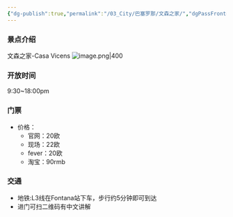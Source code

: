 ```yaml
---
{"dg-publish":true,"permalink":"/03_City/巴塞罗那/文森之家/","dgPassFrontmatter":true}
---
```


### 景点介绍
文森之家-Casa Vicens
![image.png|400](https://obsidan-1314364309.cos.ap-beijing.myqcloud.com/obsidan/20250303233730527.png)

### 开放时间
9:30~18:00pm
### 门票
+ 价格：
	+ 官网：20欧
	+ 现场：22欧
	+ fever：20欧
	+ 淘宝：90rmb
### 交通
+ 地铁:L3线在Fontana站下车，步行约5分钟即可到达
+ 进门可扫二维码有中文讲解

